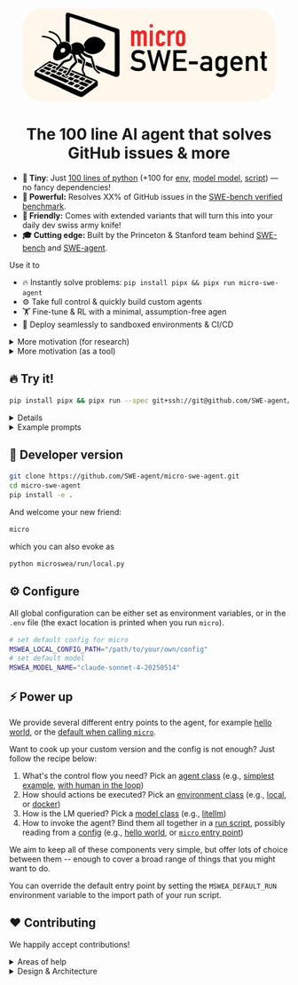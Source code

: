 <div align="center">

<img src="docs/assets/micro-swe-agent-banner.svg" alt="micro-swe-agent banner" style="height: 12em"/>
<h1>The 100 line AI agent that solves GitHub issues & more</h1>
</div>

- **🐜 Tiny**: Just [100 lines of python](https://github.com/SWE-agent/micro-swe-agent/blob/main/microswea/agents/default.py) (+100 for [env](https://github.com/SWE-agent/micro-swe-agent/blob/main/microswea/environments/local.py),
[model model](https://github.com/SWE-agent/micro-swe-agent/blob/main/microswea/models/litellm_model.py), [script](https://github.com/SWE-agent/micro-swe-agent/blob/main/microswea/run/hello_world.py)) — no fancy dependencies!
- **💪 Powerful:** Resolves XX% of GitHub issues in the [SWE-bench verified benchmark](https://www.swebench.com/).
- **🤗 Friendly:** Comes with extended variants that will turn this into your daily dev swiss army knife!
- **🎓 Cutting edge:** Built by the Princeton & Stanford team behind [SWE-bench](https://swe-bench.com) and [SWE-agent](https://swe-agent.com).

Use it to

- 🔥 Instantly solve problems: `pip install pipx && pipx run micro-swe-agent`
- ⚙️ Take full control & quickly build custom agents
- 🏋 Fine-tune & RL with a minimal, assumption-free agen
- 🐳 Deploy seamlessly to sandboxed environments & CI/CD


<details>

<summary>More motivation (for research)</summary>

[SWE-agent](https://swe-agent.com/latest/) jump-started the development of AI agents in 2024. Back then, we placed a lot of emphasis on tools and special interfaces for the agent.
However, one year later, a lot of this is not needed at all to build a useful agent!
In fact, micro-SWE-agent

- Does not have any tools other than bash — it doesn't even use the tool-calling interface of the LMs.
  This means that you can run it with literally any model. When running in sandboxed environments you also don't need to to take care
  of installing a single package — all it needs is bash.
- Has a completely linear history — every step of the agent just appends to the messages and that's it.
  So there's no difference between the trajectory and the messages that you pass on to the LM.
- Executes actions with `subprocess.run` — every action is completely independent (as opposed to keeping a stateful shell session running).
  This makes it trivial to execute the actions in sandboxes (literally just switch out `subprocess.run` with `docker exec`) and to
  scale up effortlessly.

This makes it perfect as a baseline system and for a system that puts the language model (rather than
the agent scaffold) in the middle of our attention.
  
</details>

<details>
<summary>More motivation (as a tool)</summary>

Some agents are overfitted research artifacts.
Others are UI-heavy tools, highly optimized for a specific user experience.
Both variants are hard to understand.

`micro` wants to be

- **Simple** enough to understand at a glance
- **Convenient** enough to use in daily workflows
- **Flexible** to extend

A hackable tool, not a black box.

Unlike other agents (including our own [swe-agent](https://swe-agent.com/latest/)),
it is radically simpler, because it

- Does not have any tools other than bash — it doesn't even use the tool-calling interface of the LMs.
- Has a completely linear history — every step of the agent just appends to the messages and that's it.
- Executes actions with `subprocess.run` — every action is completely independent (as opposed to keeping a stateful shell session running).

</details>

## 🔥 Try it!

```bash
pip install pipx && pipx run --spec git+ssh://git@github.com/SWE-agent/micro-swe-agent micro-swe-agent
```

<details>

<summary>Details</summary>

[pipx](https://pipx.pypa.io/stable/) will install `micro-swe-agent` in an isolated environment and directly run it.
If the invocation doesn't immediately work, you might need to run `pipx ensurepath`.
After the first time, it's enough to just run `pipx run micro-swe-agent`.

</details>

<details>

<summary>Example prompts</summary>

- Implement a Sudoku solver in python in the `sudoku` folder. Make sure the codebase is modular and well tested with pytest. 
- Please run pytest on the current project, discover failing unittests and help me fix them. Always make sure to test the final solution.
- Help me document & type my codebase by adding short docstrings and type hints.

</details>

## 🚀 Developer version

```bash
git clone https://github.com/SWE-agent/micro-swe-agent.git
cd micro-swe-agent
pip install -e .
```

And welcome your new friend:

```bash
micro
```

which you can also evoke as

```bash
python microswea/run/local.py
```

## ⚙️ Configure

All global configuration can be either set as environment variables, or
in the `.env` file (the exact location is printed when you run `micro`).

```bash
# set default config for micro
MSWEA_LOCAL_CONFIG_PATH="/path/to/your/own/config"
# set default model
MSWEA_MODEL_NAME="claude-sonnet-4-20250514"
```

## ⚡️ Power up <a target="powerup"/>

We provide several different entry points to the agent,
for example [hello world](https://github.com/SWE-agent/micro-swe-agent/blob/main/microswea/run/hello_world.py),
or the [default when calling `micro`](https://github.com/SWE-agent/micro-swe-agent/blob/main/microswea/run/local.py).

Want to cook up your custom version and the config is not enough?
Just follow the recipe below:

1. What's the control flow you need? Pick an [agent class](https://github.com/SWE-agent/micro-swe-agent/blob/main/microswea/agents) (e.g., [simplest example](https://github.com/SWE-agent/micro-swe-agent/blob/main/microswea/agents/default.py), [with human in the loop](https://github.com/SWE-agent/micro-swe-agent/blob/main/microswea/agents/interactive.py))
2. How should actions be executed? Pick an [environment class](https://github.com/SWE-agent/micro-swe-agent/blob/main/microswea/environments) (e.g., [local](https://github.com/SWE-agent/micro-swe-agent/blob/main/microswea/environments/local.py), or [docker](https://github.com/SWE-agent/micro-swe-agent/blob/main/microswea/environments/docker.py))
3. How is the LM queried? Pick a [model class](https://github.com/SWE-agent/micro-swe-agent/blob/main/microswea/models) (e.g., [litellm](https://github.com/SWE-agent/micro-swe-agent/blob/main/microswea/models/litellm_model.py))
4. How to invoke the agent? Bind them all together in a [run script](https://github.com/SWE-agent/micro-swe-agent/blob/main/microswea/run), possibly reading from a [config](https://github.com/SWE-agent/micro-swe-agent/blob/main/microswea/config) (e.g., [hello world](https://github.com/SWE-agent/micro-swe-agent/blob/main/microswea/run/hello_world.py), or [`micro` entry point](https://github.com/SWE-agent/micro-swe-agent/blob/main/microswea/run/local.py))

We aim to keep all of these components very simple, but offer lots of choice between them -- enough to cover a broad range of
things that you might want to do.

You can override the default entry point by setting the `MSWEA_DEFAULT_RUN` environment variable to the import path of your run script.

## ❤️ Contributing

We happily accept contributions!

<details>
<summary>Areas of help</summary>

- Support for more models (anything where `litellm` doesn't work out of the box)
- Documentation, examples, tutorials, etc.
- Support for more environments & deployments (e.g., run it as a github action, etc.)
- Take a look at the [issues](https://github.com/SWE-agent/micro-swe-agent/issues) and see if there's anything you'd like to work on!

</details>

<details>
<summary>Design & Architecture</summary>

- `micro-swe-agent` aims to stay minimalistic & hackable
- To extend features, we prefer to add a new version of the one of the four components above, rather than making the existing components more complex
- Components should be relatively self-contained, but if there are utilities that might be shared, add a `utils` folder (like [this one](https://github.com/SWE-agent/micro-swe-agent/tree/main/microswea/models/utils)). But keep it simple!
- If your component is a bit more specific, add it into an `extra` folder (like [this one](https://github.com/SWE-agent/micro-swe-agent/tree/main/microswea/run/extra))
- Our target audience is anyone who doesn't shy away from modifying a bit of code (especially a run script) to get what they want
- Therefore, not everything needs to be configurable with the config files, but it should be easy to use with a run script
- Many LMs write very verbose code -- please clean it up! Same goes for the tests. They should still be concise and readable.
- Please install `pre-commit` (`pip install pre-commit && pre-commit install`) and run it before committing. This will enforce our style guide.

</details>
